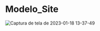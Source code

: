 # Modelo_Site

![Captura de tela de 2023-01-18 13-37-49](https://user-images.githubusercontent.com/69828304/213241103-e1552bbb-a9f3-418c-994f-62191e762eb6.png)
